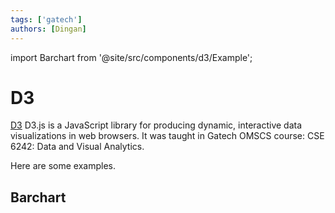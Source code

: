 ```yaml
---
tags: ['gatech']
authors: [Dingan]
---
```

import Barchart from '@site/src/components/d3/Example';

# D3

[D3](https://d3js.org/) D3.js is a JavaScript library for producing dynamic,
interactive data visualizations in web browsers. It was taught in
Gatech OMSCS course: CSE 6242: Data and Visual Analytics.

Here are some examples.

## Barchart

<div align="center"><Barchart /> </div>

